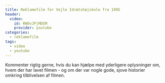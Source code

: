 ```yaml
---
title: Reklamefilm for Vejle Idrætshøjskole fra 1995
header:
  video:
    id: RWOvJPjMDGM
    provider: youtube
categories:
  - reklamefilm
tags:
  - video
  - youtube
---
```


Kommenter rigtig gerne, hvis du kan hjælpe med yderligere oplysninger om, hvem der har lavet filmen - og om der var nogle gode, sjove historier omkring tilblivelsen af filmen.
